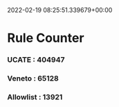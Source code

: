 2022-02-19 08:25:51.339679+00:00
# Rule Counter 
 ### UCATE : 404947

 ### Veneto : 65128

 ### Allowlist : 13921